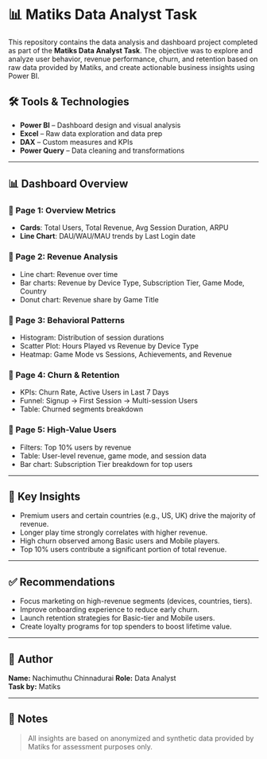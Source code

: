 # 📊 Matiks Data Analyst Task

This repository contains the data analysis and dashboard project completed as part of the **Matiks Data Analyst Task**. 
The objective was to explore and analyze user behavior, revenue performance, churn, and retention based on raw data provided by Matiks, and create actionable business insights using Power BI.


## 🛠️ Tools & Technologies

- **Power BI** – Dashboard design and visual analysis
- **Excel** – Raw data exploration and data prep
- **DAX** – Custom measures and KPIs
- **Power Query** – Data cleaning and transformations

---

## 📊 Dashboard Overview

### 🔹 Page 1: Overview Metrics
- **Cards**: Total Users, Total Revenue, Avg Session Duration, ARPU
- **Line Chart**: DAU/WAU/MAU trends by Last Login date

### 🔹 Page 2: Revenue Analysis
- Line chart: Revenue over time
- Bar charts: Revenue by Device Type, Subscription Tier, Game Mode, Country
- Donut chart: Revenue share by Game Title

### 🔹 Page 3: Behavioral Patterns
- Histogram: Distribution of session durations
- Scatter Plot: Hours Played vs Revenue by Device Type
- Heatmap: Game Mode vs Sessions, Achievements, and Revenue

### 🔹 Page 4: Churn & Retention
- KPIs: Churn Rate, Active Users in Last 7 Days
- Funnel: Signup → First Session → Multi-session Users
- Table: Churned segments breakdown

### 🔹 Page 5: High-Value Users
- Filters: Top 10% users by revenue
- Table: User-level revenue, game mode, and session data
- Bar chart: Subscription Tier breakdown for top users

---

## 📌 Key Insights

- Premium users and certain countries (e.g., US, UK) drive the majority of revenue.
- Longer play time strongly correlates with higher revenue.
- High churn observed among Basic users and Mobile players.
- Top 10% users contribute a significant portion of total revenue.

---

## ✅ Recommendations

- Focus marketing on high-revenue segments (devices, countries, tiers).
- Improve onboarding experience to reduce early churn.
- Launch retention strategies for Basic-tier and Mobile users.
- Create loyalty programs for top spenders to boost lifetime value.

---

## 🧠 Author

**Name:** Nachimuthu Chinnadurai 
**Role:** Data Analyst  
**Task by:** Matiks  

---

## 📎 Notes

> All insights are based on anonymized and synthetic data provided by Matiks for assessment purposes only.


